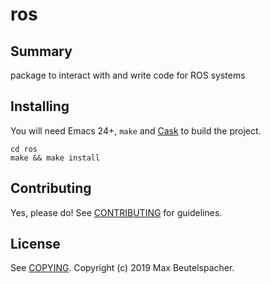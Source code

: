# ros

## Summary

package to interact with and write code for ROS systems

## Installing

You will need Emacs 24+, `make` and [Cask](https://github.com/cask/cask) to
build the project.

    cd ros
    make && make install

## Contributing

Yes, please do! See [CONTRIBUTING][] for guidelines.

## License

See [COPYING][]. Copyright (c) 2019 Max Beutelspacher.


[CONTRIBUTING]: ./CONTRIBUTING.md
[COPYING]: ./COPYING
